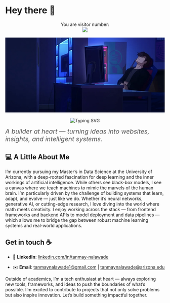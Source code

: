 # Hey there :wave:

<!--
**Tanmay-Nalawade/Tanmay-Nalawade** is a ✨ _special_ ✨ repository because its `README.md` (this file) appears on your GitHub profile.

Here are some ideas to get you started:

- 🔭 I’m currently working on ...
- 🌱 I’m currently learning ...
- 👯 I’m looking to collaborate on ...
- 🤔 I’m looking for help with ...
- 💬 Ask me about ...
- 📫 How to reach me: ...
- 😄 Pronouns: ...
- ⚡ Fun fact: ...
-->

<!-- Visitor count -->
<p align="center"> 
  You are visitor number:<br>
  <img src="https://profile-counter.glitch.me/Tanmay-Nalawade/count.svg" />
</p>

<!-- Profile caspian image -->
<p align="center">
  <img src="https://github.com/Tanmay-Nalawade/Tanmay-Nalawade/blob/main/IMG_1939-2.WEBP" alt="Hello world">
</p>

<!-- Typing effect for "Hi! I'm Tanmay Nalawade 👋" -->
<p align="center">
  <img src="https://readme-typing-svg.herokuapp.com?font=Courier+New&size=28&color=28A745&lines=And+I+am+Tanmay+Nalawade+!+!+!👋" alt="Typing SVG" />
</p>

<!-- One liner quote's to choose from -->
<p style="font-size: 20px; font-style: italic; color: #555; margin-top: 10px;">
  <!-- Writing the code that powers tomorrow — whether it’s in the browser, the cloud, or a neural net.-->
  A builder at heart — turning ideas into websites, insights, and intelligent systems.
  <!-- Fascinated by minds, obsessed with machines — building neural networks that blur the line.-->
  <!-- On a lifelong mission to teach silicon what it means to think.-->
</p>


## 💻 A Little About Me
  I’m currently pursuing my Master’s in Data Science at the University of Arizona, with a deep-rooted fascination for deep learning and the inner workings of artificial intelligence. While others see black-box models, I see a canvas where we teach machines to mimic the marvels of the human brain. I’m particularly driven by the challenge of building systems that learn, adapt, and evolve — just like we do. Whether it’s neural networks, generative AI, or cutting-edge research, I love diving into the world where math meets creativity.
  I enjoy working across the stack — from frontend frameworks and backend APIs to model deployment and data pipelines — which allows me to bridge the gap between robust machine learning systems and real-world applications.



## Get in touch :coffee:

<!-- - 🌐 **Portfolio Website**: [name to display](link to go to) -->
- 💼 **LinkedIn**: [linkedin.com/in/tanmay-nalawade](https://www.linkedin.com/in/tanmay-nalawade/)  
<!-- - ✍️ **Medium**: [name to display](link to go to) -->
- ✉️ **Email**: tanmaynalawade1@gmail.com | tanmaynalawade@arizona.edu
  
Outside of academics, I’m a tech enthusiast at heart — always exploring new tools, frameworks, and ideas to push the boundaries of what’s possible. I’m excited to contribute to projects that not only solve problems but also inspire innovation. Let’s build something impactful together.




